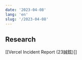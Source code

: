 ```yaml
---
date: '2023-04-08'
lang: 'en'
slug: '/2023-04-08'
---
```


## Research

[[Vercel Incident Report (23誠鉉)]]
